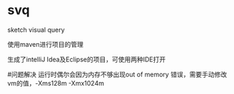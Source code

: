 # svq
sketch visual query

使用maven进行项目的管理

生成了intelliJ Idea及Eclipse的项目，可使用两种IDE打开

#问题解决
运行时偶尔会因为内存不够出现out of memory 错误，需要手动修改vm的值，-Xms128m -Xmx1024m